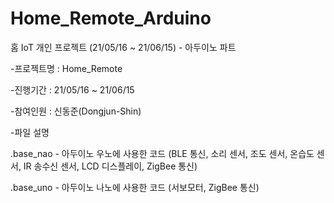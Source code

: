 # Home_Remote_Arduino
홈 IoT 개인 프로젝트 (21/05/16 ~ 21/06/15) - 아두이노 파트

-프로젝트명 : Home_Remote

-진행기간 : 21/05/16 ~ 21/06/15

-참여인원 : 신동준(Dongjun-Shin)

-파일 설명

  .base_nao - 아두이노 우노에 사용한 코드 (BLE 통신, 소리 센서, 조도 센서, 온습도 센서, IR 송수신 센서, LCD 디스플레이, ZigBee 통신)
  
  .base_uno - 아두이노 나노에 사용한 코드 (서보모터, ZigBee 통신)
